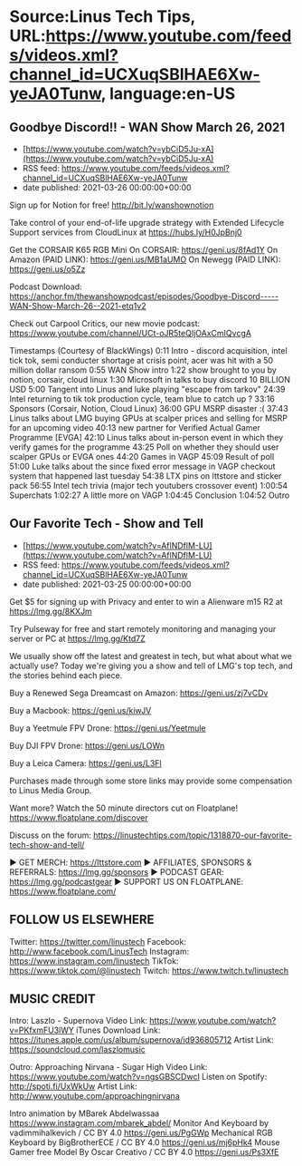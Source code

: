 # Source:Linus Tech Tips, URL:https://www.youtube.com/feeds/videos.xml?channel_id=UCXuqSBlHAE6Xw-yeJA0Tunw, language:en-US

## Goodbye Discord!! - WAN Show March 26, 2021
 - [https://www.youtube.com/watch?v=ybCiD5Ju-xA](https://www.youtube.com/watch?v=ybCiD5Ju-xA)
 - RSS feed: https://www.youtube.com/feeds/videos.xml?channel_id=UCXuqSBlHAE6Xw-yeJA0Tunw
 - date published: 2021-03-26 00:00:00+00:00

Sign up for Notion for free! http://bit.ly/wanshownotion

Take control of your end-of-life upgrade strategy with Extended Lifecycle Support services from CloudLinux at https://hubs.ly/H0JpBnj0

Get the CORSAIR K65 RGB Mini 
On CORSAIR: https://geni.us/8fAd1Y
On Amazon (PAID LINK): https://geni.us/MB1aUMO
On Newegg (PAID LINK): https://geni.us/o5Zz

Podcast Download: https://anchor.fm/thewanshowpodcast/episodes/Goodbye-Discord-----WAN-Show-March-26--2021-etq1v2

Check out Carpool Critics, our new movie podcast: https://www.youtube.com/channel/UCt-oJR5teQIjOAxCmIQvcgA

Timestamps (Courtesy of BlackWings)
0:11 Intro - discord acquisition, intel tick tok, semi conducter shortage at crisis point,  acer was hit with a 50 million dollar ransom
0:55 WAN Show intro
1:22 show brought to you by notion, corsair, cloud linux
1:30 Microsoft in talks to buy discord 10 BILLION USD
       5:00 Tangent into  Linus and luke playing "escape from tarkov" 
24:39 Intel returning to tik tok production cycle, team blue to catch up ?
33:16 Sponsors (Corsair, Notion, Cloud Linux)
36:00 GPU MSRP disaster :( 
          37:43 Linus talks about LMG buying GPUs at scalper prices and selling for MSRP for an upcoming video
          40:13 new partner for Verified Actual Gamer Programme [EVGA]
          42:10 Linus talks about in-person event in which they verify games for the programme
          43:25 Poll on whether they should user scalper GPUs or EVGA ones
          44:20 Games in VAGP
          45:09 Result of poll
          51:00 Luke talks about the since fixed error message in VAGP checkout system that happened last tuesday
54:38 LTX pins on lttstore and sticker pack
56:55 Intel tech trivia (major tech youtubers crossover event)
1:00:54 Superchats
1:02:27 A little more on VAGP
1:04:45 Conclusion
1:04:52 Outro

## Our Favorite Tech - Show and Tell
 - [https://www.youtube.com/watch?v=AflNDflM-LU](https://www.youtube.com/watch?v=AflNDflM-LU)
 - RSS feed: https://www.youtube.com/feeds/videos.xml?channel_id=UCXuqSBlHAE6Xw-yeJA0Tunw
 - date published: 2021-03-25 00:00:00+00:00

Get $5 for signing up with Privacy and enter to win a Alienware m15 R2 at https://lmg.gg/8KXJm

Try Pulseway for free and start remotely monitoring and managing your server or PC at https://lmg.gg/Ktd7Z

We usually show off the latest and greatest in tech, but what about what we actually use? Today we're giving you a show and tell of LMG's top tech, and the stories behind each piece.


Buy a Renewed Sega Dreamcast  on Amazon: https://geni.us/zj7vCDv

Buy a Macbook: https://geni.us/kiwJV

Buy a Yeetmule FPV Drone: https://geni.us/Yeetmule

Buy DJI  FPV Drone: https://geni.us/LOWn

Buy a Leica Camera: https://geni.us/L3Fl

Purchases made through some store links may provide some compensation to Linus Media Group.

Want more? Watch the 50 minute directors cut on Floatplane! 
https://www.floatplane.com/discover

Discuss on the forum: https://linustechtips.com/topic/1318870-our-favorite-tech-show-and-tell/

► GET MERCH: https://lttstore.com
► AFFILIATES, SPONSORS & REFERRALS: https://lmg.gg/sponsors
► PODCAST GEAR: https://lmg.gg/podcastgear
► SUPPORT US ON FLOATPLANE: https://www.floatplane.com/

FOLLOW US ELSEWHERE
---------------------------------------------------  
Twitter: https://twitter.com/linustech
Facebook: http://www.facebook.com/LinusTech
Instagram: https://www.instagram.com/linustech
TikTok: https://www.tiktok.com/@linustech
Twitch: https://www.twitch.tv/linustech

MUSIC CREDIT
---------------------------------------------------
Intro: Laszlo - Supernova
Video Link: https://www.youtube.com/watch?v=PKfxmFU3lWY
iTunes Download Link: https://itunes.apple.com/us/album/supernova/id936805712
Artist Link: https://soundcloud.com/laszlomusic

Outro: Approaching Nirvana - Sugar High
Video Link: https://www.youtube.com/watch?v=ngsGBSCDwcI
Listen on Spotify: http://spoti.fi/UxWkUw
Artist Link: http://www.youtube.com/approachingnirvana

Intro animation by MBarek Abdelwassaa https://www.instagram.com/mbarek_abdel/
Monitor And Keyboard by vadimmihalkevich / CC BY 4.0  https://geni.us/PgGWp
Mechanical RGB Keyboard by BigBrotherECE / CC BY 4.0 https://geni.us/mj6pHk4
Mouse Gamer free Model By Oscar Creativo / CC BY 4.0 https://geni.us/Ps3XfE

